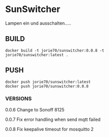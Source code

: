 # SunSwitcher

Lampen ein und ausschalten.....

## BUILD
```
docker build -t jorie70/sunswitcher:0.0.8 -t jorie70/sunswitcher:latest .
```

## PUSH

```
docker push jorie70/sunswitcher:latest
docker push jorie70/sunswitcher:0.0.8
```

### VERSIONS
0.0.6 Change to Sonoff 8125 

0.0.7 Fix error handling when send mqtt failed

0.0.8 Fix keepalive timeout for mosquitto 2  